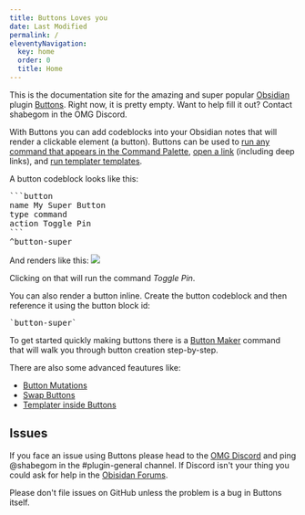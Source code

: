 ```yaml
---
title: Buttons Loves you
date: Last Modified
permalink: /
eleventyNavigation:
  key: home
  order: 0
  title: Home
---
```


This is the documentation site for the amazing and super popular [Obsidian](https://obisidian.md) plugin [Buttons](https://github.com/shabegom/buttons).
Right now, it is pretty empty. Want to help fill it out? Contact shabegom in the OMG Discord.

With Buttons you can add codeblocks into your Obsidian notes that will render a clickable element (a button). Buttons can be used to [run any command that appears in the Command Palette](/usage/types/command), [open a link](/usage/types/link) (including deep links), and [run templater templates](/usage/types/template).

A button codeblock looks like this:

<pre>
```button
name My Super Button
type command
action Toggle Pin
```
^button-super
</pre>

And renders like this:
![](/content/images/button-example.png)

Clicking on that will run the command _Toggle Pin_.  

You can also render a button inline. Create the button codeblock and then reference it using the button block id: 
<pre>
`button-super`
</pre>

To get started quickly making buttons there is a [Button Maker](/maker) command that will walk you through button creation step-by-step.

There are also some advanced feautures like:
- [Button Mutations](/usage/mutations)
- [Swap Buttons](/usage/types/swap)
- [Templater inside Buttons](/templater)


## Issues

If you face an issue using Buttons please head to the [OMG Discord](https://discord.com/invite/obsidianmd) and ping @shabegom in the #plugin-general channel. If Discord isn't your thing you could ask for help in the [Obisidan Forums](https://forum.obsidian.md/).

Please don't file issues on GitHub unless the problem is a bug in Buttons itself.
